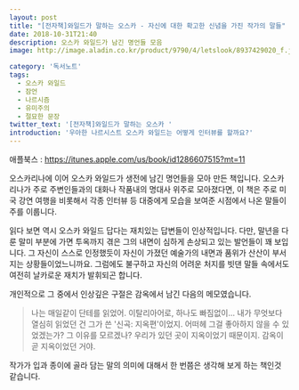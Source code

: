 ```yaml
---
layout: post
title: "[전자책]와일드가 말하는 오스카 - 자신에 대한 확고한 신념을 가진 작가의 말들"
date: 2018-10-31T21:40
description: 오스카 와일드가 남긴 명언들 모음
image: http://image.aladin.co.kr/product/9790/4/letslook/8937429020_f.jpg

category: '독서노트'  
tags: 
  - 오스카 와일드  
  - 잠언  
  - 나르시즘  
  - 유미주의  
  - 절묘한 문장
twitter_text: '[전자책]와일드가 말하는 오스카 '
introduction: '우아한 나르시스트 오스카 와일드는 어떻게 인터뷰를 할까요?'
---
```


애플북스 : <https://itunes.apple.com/us/book/id1286607515?mt=11>

오스카리나에 이어 오스카 와일드가 생전에 남긴 명언들을 모아 만든 책입니다. 오스카리나가 주로 주변인들과의 대화나 작품내의 명대사 위주로 모아졌다면, 이 책은 주로 미국 강연 여행을 비롯해서 각종 인터뷰 등 대중에게 모습을 보여준 시점에서 나온 말들이 주를 이룹니다.

읽다 보면 역시 오스카 와일드 답다는 재치있는 답변들이 인상적입니다. 다만, 말년을 다룬 말미 부분에 가면 투옥까지 겪은 그의 내면이 심하게 손상되고 있는 발언들이 꽤 보입니다. 그 자신이 스스로 인정했듯이 자신이 가졌던 예술가의 내면과 품위가 산산이 부서지는 상황들이었느니까요. 그럼에도 불구하고 자신의 어려운 처지를 빗댄 말들 속에서도 여전히 날카로운 재치가 발휘되곤 합니다.

개인적으로 그 중에서 인상깊은 구절은 감옥에서 남긴 다음의 메모였습니다.

> 나는 매일같이 단테를 읽었어. 이탈리아어로, 하나도 빠짐없이... 내가 무엇보다 열심히 읽었던 건 그가 쓴 '신곡: 지옥편'이었지. 어떠헤 그걸 좋아하지 않을 수 있었겠는가? 그 이유를 모르겠나? 우리가 있던 곳이 지옥이었기 때문이지. 감옥이 곧 지옥이었던 거야.

작가가 입과 종이에 골라 담는 말의 의미에 대해서 한 번쯤은 생각해 보게 하는 책인것 같습니다.
